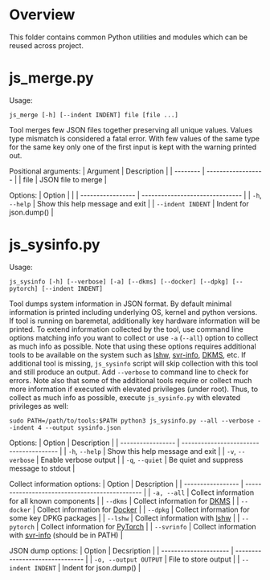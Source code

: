 # Overview

This folder contains common Python utilities and modules which can be reused across project.

[js_merge.py]: js_merge.py
[js_sysinfo.py]: js_sysinfo.py
[parse_result.py]: parse_result.py

[DKMS]: https://github.com/dell/dkms
[Docker]: https://www.docker.com/
[lshw]: https://github.com/lyonel/lshw
[svr-info]: https://github.com/intel/svr-info
[PyTorch]: https://pytorch.org/

# js_merge.py

Usage:
```
js_merge [-h] [--indent INDENT] file [file ...]
```

Tool merges few JSON files together preserving all unique values. Values type mismatch is considered a fatal error. With few values of the same type for the same key only one of the first input is kept with the warning printed out.

Positional arguments:
| Argument | Description        |
| -------- | ------------------ |
| file     | JSON file to merge |

Options:
| Option            |                                 |
| ----------------- | ------------------------------- |
| `-h`, `--help`    | Show this help message and exit |
| `--indent INDENT` | Indent for json.dump()          |

# js_sysinfo.py

Usage:
```
js_sysinfo [-h] [--verbose] [-a] [--dkms] [--docker] [--dpkg] [--pytorch] [--indent INDENT]
```

Tool dumps system information in JSON format. By default minimal information is printed including underlying OS, kernel and python versions. If tool is running on baremetal, additionally key hardware information will be printed. To extend information collected by the tool, use command line options matching info you want to collect or use `-a` (`--all`) option to collect as much info as possible. Note that using these options requires additional tools to be available on the system such as [lshw], [svr-info], [DKMS], etc. If additional tool is missing, `js_sysinfo` script will skip collection with this tool and still produce an output. Add `--verbose` to command line to check for errors. Note also that some of the additional tools require or collect much more information if executed with elevated privileges (under root). Thus, to collect as much info as possible, execute `js_sysinfo.py` with elevated privileges as well:

```
sudo PATH=/path/to/tools:$PATH python3 js_sysinfo.py --all --verbose --indent 4 --output sysinfo.json
```

Options:
| Option            | Description                             |
| ----------------- | --------------------------------------- |
| `-h`, `--help`    | Show this help message and exit         |
| `-v`, `--verbose` | Enable verbose output                   |
| `-q`, `--quiet`   | Be quiet and suppress message to stdout |

Collect information options:
| Option            | Description                                    |
| ----------------- | ---------------------------------------------- |
| `-a, --all`       | Collect information for all known components   |
| `--dkms`          | Collect information for [DKMS]                 |
| `--docker`        | Collect information for [Docker]               |
| `--dpkg`          | Collect information for some key DPKG packages |
| `--lshw`          | Collect information with [lshw]                |
| `--pytorch`       | Collect information for [PyTorch]              |
| `--svrinfo`       | Collect information with [svr-info] (should be in PATH) |

JSON dump options:
| Option                | Decsription                     |
| --------------------- | ------------------------------- |
| `-o, --output OUTPUT` | File to store output            |
| `--indent INDENT`     | Indent for json.dump()          |
